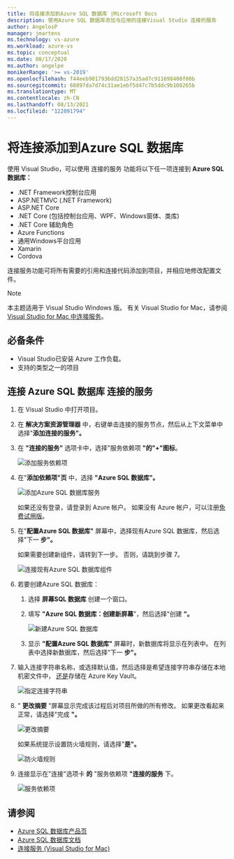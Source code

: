 ```yaml
---
title: 将连接添加到Azure SQL 数据库 |Microsoft Docs
description: 使用Azure SQL 数据库添加与应用的连接Visual Studio 连接的服务
author: AngelosP
manager: jmartens
ms.technology: vs-azure
ms.workload: azure-vs
ms.topic: conceptual
ms.date: 08/17/2020
ms.author: angelpe
monikerRange: '>= vs-2019'
ms.openlocfilehash: f44eeb9017936dd28157a35ad7c911698400f00b
ms.sourcegitcommit: 68897da7d74c31ae1ebf5d47c7b5ddc9b108265b
ms.translationtype: MT
ms.contentlocale: zh-CN
ms.lasthandoff: 08/13/2021
ms.locfileid: "122091794"
---
```

# <a name="add-a-connection-to-azure-sql-database"></a>将连接添加到Azure SQL 数据库

使用 Visual Studio，可以使用 连接的服务 功能将以下任一项连接到 **Azure SQL 数据库：**

- .NET Framework控制台应用
- ASP.NETMVC (.NET Framework)  
- ASP.NET Core
- .NET Core (包括控制台应用、WPF、Windows窗体、类库) 
- .NET Core 辅助角色
- Azure Functions
- 通用Windows平台应用
- Xamarin
- Cordova

连接服务功能可将所有需要的引用和连接代码添加到项目，并相应地修改配置文件。

> [!NOTE]
> 本主题适用于 Visual Studio  Windows 版。 有关 Visual Studio for Mac，请参阅 [Visual Studio for Mac 中连接服务](/visualstudio/mac/connected-services)。
## <a name="prerequisites"></a>必备条件

- Visual Studio已安装 Azure 工作负载。
- 支持的类型之一的项目

## <a name="connect-to-azure-sql-database-using-connected-services"></a>连接 Azure SQL 数据库 连接的服务

1. 在 Visual Studio 中打开项目。

1. 在 **解决方案资源管理器** 中，右键单击连接的服务节点，然后从上下文菜单中选择"**添加连接的服务"。**

1. 在 **"连接的服务"** 选项卡中，选择"服务依赖项 **"的"+"图标**。

    ![添加服务依赖项](./media/vs-azure-tools-connected-services-storage/vs-2019/connected-services-tab.png)

1. 在"**添加依赖项"页** 中，选择 **"Azure SQL 数据库"。**

    ![添加Azure SQL 数据库服务](./media/azure-sql-database-add-connected-service/azure-sql-database.png)

    如果还没有登录，请登录到 Azure 帐户。 如果没有 Azure 帐户，可以注册[免费试用版](https://azure.microsoft.com/account/free)。

1. 在"**配置Azure SQL 数据库"** 屏幕中，选择现有Azure SQL 数据库，然后选择"下一 **步"。**

    如果需要创建新组件，请转到下一步。 否则，请跳到步骤 7。

    ![连接现有Azure SQL 数据库组件](./media/azure-sql-database-add-connected-service/created-azure-sql-database.png)

1. 若要创建Azure SQL 数据库：

   1. 选择 **屏幕SQL 数据库** 创建一个窗口。

   1. 填写 **"Azure SQL 数据库：创建新屏幕**"，然后选择"创建 **"。**

       ![新建Azure SQL 数据库](./media/azure-sql-database-add-connected-service/create-new-azure-sql-database.png)

   1. 显示 **"配置Azure SQL 数据库"** 屏幕时，新数据库将显示在列表中。 在列表中选择新数据库，然后选择"下一 **步"。**

1. 输入连接字符串名称，或选择默认值，然后选择是希望连接字符串存储在本地机密文件中， [还是](/azure/key-vault)存储在 Azure Key Vault。

   ![指定连接字符串](./media/azure-sql-database-add-connected-service/connection-string.png)

1. " **更改摘要** "屏幕显示完成该过程后对项目所做的所有修改。 如果更改看起来正常，请选择"完成 **"。**

   ![更改摘要](./media/azure-sql-database-add-connected-service/summary-of-changes.png)

   如果系统提示设置防火墙规则，请选择"**是"。**

   ![防火墙规则](./media/azure-sql-database-add-connected-service/firewall-rules.png)

1. 连接显示在"连接"选项卡 **的** "服务依赖项 **"连接的服务** 下。

   ![服务依赖项](./media/azure-sql-database-add-connected-service/service-dependencies-after.png)

## <a name="see-also"></a>请参阅

- [Azure SQL 数据库产品页](https://azure.microsoft.com/services/sql-database/)
- [Azure SQL 数据库文档](/azure/azure-sql/database/)
- [连接服务 (Visual Studio for Mac)](/visualstudio/mac/connected-services)
